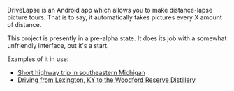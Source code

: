 DriveLapse is an Android app which allows you to make distance-lapse picture tours.  That is to say, it automatically takes pictures every X amount of distance.

This project is presently in a pre-alpha state.  It does its job with a somewhat unfriendly interface, but it's a start.

Examples of it in use:

  * [Short highway trip in southeastern Michigan](http://www.youtube.com/watch?v=ieT02uVqzpE)
  * [Driving from Lexington, KY to the Woodford Reserve Distillery](http://www.youtube.com/watch?v=DMfZuOevMS8)